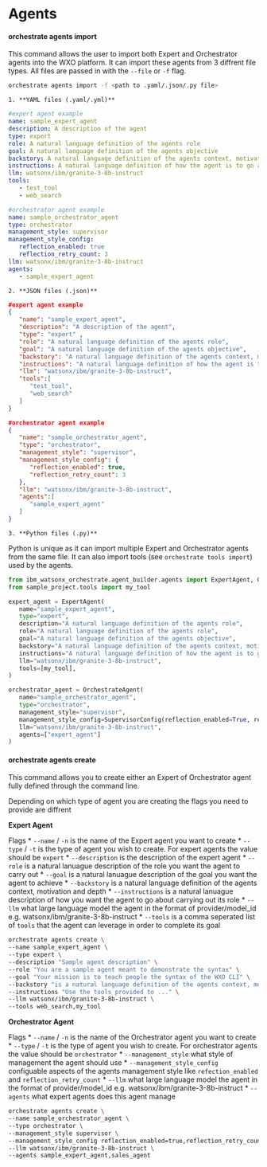 # Agents

#### orchestrate agents import
  This command allows the user to import both Expert and Orchestrator agents into the WXO platform. It can import these agents from 3 diffrent file types. All files are passed in with the `--file` or `-f` flag.
   ```bash
   orchestrate agents import -f <path to .yaml/.json/.py file>
   ```
    1. **YAML files (.yaml/.yml)**
   ```yaml
   #expert agent example
   name: sample_expert_agent
   description: A description of the agent
   type: expert 
   role: A natural language definition of the agents role
   goal: A natural language definition of the agents objective
   backstory: A natural language definition of the agents context, motivation and depth
   instructions: A natural language definition of how the agent is to go about solving the problem
   llm: watsonx/ibm/granite-3-8b-instruct
   tools:
      - test_tool
      - web_search
   ```
   ```yaml
   #orchestrator agent example
   name: sample_orchestrator_agent
   type: orchestrator
   management_style: supervisor
   management_style_config:
      reflection_enabled: true
      reflection_retry_count: 3
   llm: watsonx/ibm/granite-3-8b-instruct
   agents:
      - sample_expert_agent
   ```
    2. **JSON files (.json)**
   ```json
   #expert agent example
   {
      "name": "sample_expert_agent",
      "description": "A description of the agent",
      "type": "expert" ,
      "role": "A natural language definition of the agents role",
      "goal": "A natural language definition of the agents objective",
      "backstory": "A natural language definition of the agents context, motivation and depth",
      "instructions": "A natural language definition of how the agent is to go about solving the problem",
      "llm": "watsonx/ibm/granite-3-8b-instruct",
      "tools":[
         "test_tool",
         "web_search"
      ]
   }
   ```
   ```json
   #orchestrator agent example
   {
      "name": "sample_orchestrator_agent",
      "type": "orchestrator",
      "management_style": "supervisor",
      "management_style_config": {
         "reflection_enabled": true,
         "reflection_retry_count": 3
      },
      "llm": "watsonx/ibm/granite-3-8b-instruct",
      "agents":[
         "sample_expert_agent"
      ]
   }
   ```
    3. **Python files (.py)**

  Python is unique as it can import multiple Expert and Orchestrator agents from the same file. It can also import tools (see `orchestrate tools import`) used by the agents.
   ```python
   from ibm_watsonx_orchestrate.agent_builder.agents import ExpertAgent, OrchestrateAgent
   from sample_project.tools import my_tool

   expert_agent = ExpertAgent(
      name="sample_expert_agent",
      type="expert",
      description="A natural language definition of the agents role",
      role="A natural language definition of the agents role",
      goal="A natural language definition of the agents objective",
      backstory="A natural language definition of the agents context, motivation and depth",
      instructions="A natural language definition of how the agent is to go about solving the problem",
      llm="watsonx/ibm/granite-3-8b-instruct",
      tools=[my_tool],
   )

   orchestrator_agent = OrchestrateAgent(
      name="sample_orchestrator_agent",
      type="orchestrator",
      management_style="supervisor",
      management_style_config=SupervisorConfig(reflection_enabled=True, reflection_retry_count=3),
      llm="watsonx/ibm/granite-3-8b-instruct",
      agents=["expert_agent"]
   )
   ```
#### orchestrate agents create
  This command allows you to create either an Expert of Orchestrator agent fully defined through the command line.

  Depending on which type of agent you are creating the flags you need to provide are diffrent

  **Expert Agent**

  Flags
    * `--name` / `-n` is the name of the Expert agent you want to create
    * `--type` / `-t` is the type of agent you wish to create. For expert agents the value should be `expert`
    * `--description` is the description of the expert agent
    * `--role` is a natural lanuague description of the role you want the agent to carry out
    * `--goal` is a natural lanuague description of the goal you want the agent to achieve
    * `--backstory` is a natural language definition of the agents context, motivation and depth
    * `--instructions` is a natural lanuague description of how you want the agent to go about carrying out its role
    * `--llm` what large language model the agent in the format of provider/model_id e.g. watsonx/ibm/granite-3-8b-instruct
    * `--tools` is a comma seperated list of `tools` that the agent can leverage in order to complete its goal

   ```bash
   orchestrate agents create \
   --name sample_expert_agent \
   --type expert \
   --description "Sample agent description" \
   --role "You are a sample agent meant to demonstrate the syntax" \
   --goal "Your mission is to teach people the syntax of the WXO CLI" \
   --backstory "is a natural language definition of the agents context, motivation and depth" \
   --instructions "Use the tools provided to ..." \
   --llm watsonx/ibm/granite-3-8b-instruct \
   --tools web_search,my_tool
   ```

  **Orchestrator Agent**

  Flags
    * `--name` / `-n` is the name of the Orchestrator agent you want to create
    * `--type` / `-t` is the type of agent you wish to create. For orchestrator agents the value should be `orchestrator`
    * `--management_style` what style of management the agent should use
    * `--management_style_config` configuable aspects of the agents management style like `refection_enabled` and `reflection_retry_count`
    * `--llm` what large language model the agent in the format of provider/model_id e.g. watsonx/ibm/granite-3-8b-instruct
    * `--agents` what expert agents does this agent manage

   ```bash
   orchestrate agents create \
   --name sample_orchestrator_agent \
   --type orchestrator \
   --management_style supervisor \
   --management_style_config reflection_enabled=true,reflection_retry_count=3 \
   --llm watsonx/ibm/granite-3-8b-instruct \
   --agents sample_expert_agent,sales_agent
